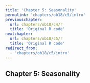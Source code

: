 ```yaml
---
title: 'Chapter 5: Seasonality'
permalink: 'chapters/ob18/c5/intro'
previouschapter:
  url: chapters/ob18/c4/r
  title: 'Original R code'
nextchapter:
  url: chapters/ob18/c5/r
  title: 'Original R code'
redirect_from:
  - 'chapters/ob18/c5/intro'
---
```

## Chapter 5: Seasonality
